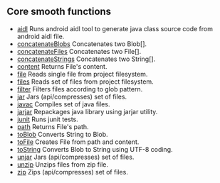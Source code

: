 Core smooth functions
---------------------

 * [aidl](api/aidl.md) Runs android aidl tool to generate java
class source code from android aidl file.
 * [concatenateBlobs](api/concatenateBlobs.md) Concatenates two Blob[].
 * [concatenateFiles](api/concatenateFiles.md) Concatenates two File[].
 * [concatenateStrings](api/concatenateStrings.md) Concatenates two String[].
 * [content](api/content.md) Returns File's content.
 * [file](api/file.md) Reads single file from project filesystem.
 * [files](api/files.md) Reads set of files from project filesystem.
 * [filter](api/filter.md) Filters files according to glob pattern.
 * [jar](api/jar.md) Jars (api/compresses) set of files.
 * [javac](api/javac.md) Compiles set of java files.
 * [jarjar](api/jarjar.md) Repackages java library using jarjar utility.
 * [junit](api/junit.md) Runs junit tests.
 * [path](api/path.md) Returns File's path.
 * [toBlob](api/toBlob.md) Converts String to Blob.
 * [toFile](api/toFile.md) Creates File from path and content.
 * [toString](api/toString.md) Converts Blob to String using UTF-8 coding.
 * [unjar](api/unjar.md) Jars (api/compresses) set of files.
 * [unzip](api/unzip.md) Unzips files from zip file.
 * [zip](api/zip.md) Zips (api/compresses) set of files.
